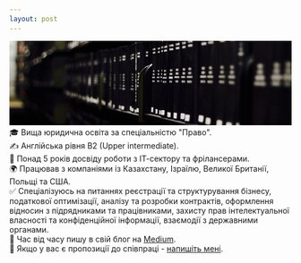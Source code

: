 ```yaml
---
layout: post
---
```

<img src="/images/fulls/01.jpg" class="fit image">🎓 Вища юридична освіта за спеціальністю "Право".<br>
✍ Англійська рівня B2 (Upper intermediate).<br>
💼 Понад 5 років досвіду роботи з ІТ-сектору та фрілансерами. <br>
🌍 Працював з компаніями із Казахстану, Ізраїлю, Великої Британії, Польщі та США. <br>
✅ Спеціалізуюсь на питаннях реєстрації та структурування бізнесу, податкової оптимізації, аналізу та розробки контрактів, оформлення відносин з підрядниками та працівниками, захисту прав інтелектуальної власності та конфіденційної інформації, взаємодії з державними органами.<br>
📑 Час від часу пишу в свій блог на <a href="https://medium.com/@digital_lawyer">Medium</a>.<br>
📧 Якщо у вас є пропозиції до співпраці - <a href="mailto:baranov.online@gmail.com">напишіть мені</a>.
